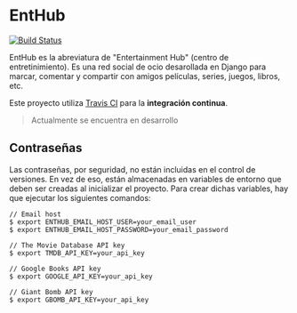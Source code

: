 # EntHub

[![Build Status](https://travis-ci.org/juanmtriguero/EntHub.svg?branch=master)](https://travis-ci.org/juanmtriguero/EntHub)

EntHub es la abreviatura de "Entertainment Hub" (centro de entretinimiento). Es una red social de ocio desarollada en Django para marcar, comentar y compartir con amigos películas, series, juegos, libros, etc.

Este proyecto utiliza [Travis CI](https://travis-ci.org/) para la **integración continua**.

> Actualmente se encuentra en desarrollo

## Contraseñas

Las contraseñas, por seguridad, no están incluidas en el control de versiones. En vez de eso, están almacenadas en variables de entorno que deben ser creadas al inicializar el proyecto. Para crear dichas variables, hay que ejecutar los siguientes comandos:

```
// Email host
$ export ENTHUB_EMAIL_HOST_USER=your_email_user
$ export ENTHUB_EMAIL_HOST_PASSWORD=your_email_password

// The Movie Database API key
$ export TMDB_API_KEY=your_api_key

// Google Books API key
$ export GOOGLE_API_KEY=your_api_key

// Giant Bomb API key
$ export GBOMB_API_KEY=your_api_key
```
